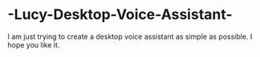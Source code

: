 # -Lucy-Desktop-Voice-Assistant-
I am just trying to create a desktop voice assistant as simple as possible.
I hope you like it.
